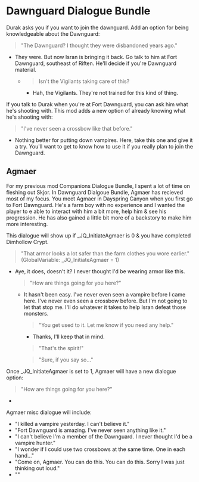 # Dawnguard Dialogue Bundle

Durak asks you if you want to join the dawnguard. Add an option for being knowledgeable about the Dawnguard:

> "The Dawnguard? I thought they were disbandoned years ago."
- They were. But now Isran is bringing it back. Go talk to him at Fort Dawnguard, southeast of Riften. He'll decide if you're Dawnguard material.
	- > Isn't the Vigilants taking care of this?
		- Hah, the Vigilants. They're not trained for this kind of thing.

If you talk to Durak when you're at Fort Dawnguard, you can ask him what he's shooting with. This mod adds a new option of already knowing what he's shooting with:

> "I've never seen a crossbow like that before."
- Nothing better for putting down vampires. Here, take this one and give it a try. You'll want to get to know how to use it if you really plan to join the Dawnguard.

## Agmaer

For my previous mod Companions Dialogue Bundle, I spent a lot of time on fleshing out Skjor. In Dawnguard Dialgoue Bundle, Agmaer has recieved most of my focus. You meet Agmaer in Dayspring Canyon when you first go to Fort Dawnguard. He's a farm boy with no experience and I wanted the player to e able to interact with him a bit more, help him & see his progression. He has also gained a little bit more of a backstory to make him more interesting.

This dialogue will show up if _JQ_InitiateAgmaer is 0 & you have completed Dimhollow Crypt.

> "That armor looks a lot safer than the farm clothes you wore earlier." (GlobalVariable: _JQ_InitiateAgmaer = 1)
- Aye, it does, doesn't it? I never thought I'd be wearing armor like this. 

	> "How are things going for you here?"
	- It hasn't been easy. I've never even seen a vampire before I came here. I've never even seen a crossbow before. But I'm not going to let that stop me. I'll do whatever it takes to help Isran defeat those monsters.

		> "You get used to it. Let me know if you need any help."
		- Thanks, I'll keep that in mind.
		
		> "That's the spirit!"

		> "Sure, if you say so..."

Once _JQ_InitiateAgmaer is set to 1, Agmaer will have a new dialogue option:

> "How are things going for you here?"
- 

Agmaer misc dialogue will include:

- "I killed a vampire yesterday. I can't believe it."
- "Fort Dawnguard is amazing. I've never seen anything like it."
- "I can't believe I'm a member of the Dawnguard. I never thought I'd be a vampire hunter."
- "I wonder if I could use two crossbows at the same time. One in each hand..."
- "Come on, Agmaer. You can do this. You can do this. Sorry I was just thinking out loud."
- ""